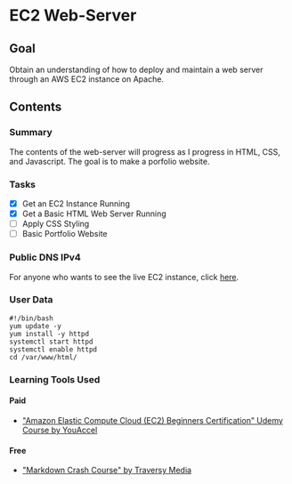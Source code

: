 # EC2 Web-Server

## Goal
Obtain an understanding of how to deploy and maintain a web server through an AWS EC2 instance on Apache.

## Contents
### Summary
The contents of the web-server will progress as I progress in HTML, CSS, and Javascript. The goal is to make a porfolio website.

### Tasks
* [x] Get an EC2 Instance Running
* [x] Get a Basic HTML Web Server Running
* [ ] Apply CSS Styling
* [ ] Basic Portfolio Website

### Public DNS IPv4

For anyone who wants to see the live EC2 instance, click [here](http://ec2-54-149-25-154.us-west-2.compute.amazonaws.com).

### User Data
```
#!/bin/bash
yum update -y
yum install -y httpd
systemctl start httpd
systemctl enable httpd
cd /var/www/html/
```

### Learning Tools Used
#### Paid
* ["Amazon Elastic Compute Cloud (EC2) Beginners Certification" Udemy Course by YouAccel](https://www.udemy.com/share/105nzg3@LMUCniwnz79Iz1TTyOcdvDsecSxWE71Oh-1MaSo5RD51toyK8gsXayz2LP08fpTi/)
#### Free
* ["Markdown Crash Course" by Traversy Media](https://www.youtube.com/watch?v=HUBNt18RFbo)
